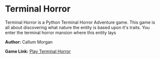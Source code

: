 # Terminal Horror

Terminal Horror is a Python Terminal Horror Adventure game. This game is all about discovering what nature the entity is based upon it's traits. You enter the terminal horror mansion where this entity lays

**Author:** Callum Morgan

**Game Link:** [Play Terminal Horror]()

